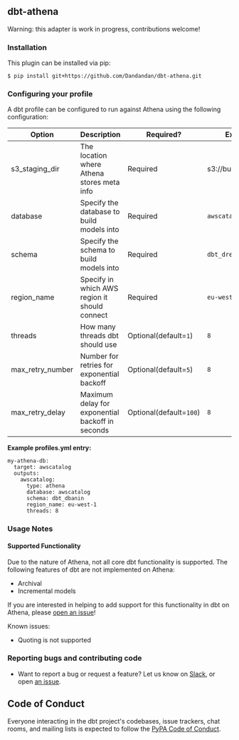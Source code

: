 ## dbt-athena

Warning: this adapter is work in progress, contributions welcome!

### Installation
This plugin can be installed via pip:
```
$ pip install git+https://github.com/Dandandan/dbt-athena.git
```

### Configuring your profile

A dbt profile can be configured to run against Athena using the following configuration:

| Option  | Description                                        | Required?               | Example                  |
|---------|----------------------------------------------------|-------------------------|--------------------------|
| s3_staging_dir  | The location where Athena stores meta info | Required  | s3://bucket/staging |
| database  | Specify the database to build models into | Required  | `awscatalog` |
| schema  | Specify the schema to build models into | Required | `dbt_drew` |
| region_name | Specify in which AWS region it should connect | Required | `eu-west-1` |
| threads    | How many threads dbt should use | Optional(default=`1`) | `8` |
| max_retry_number | Number for retries for exponential backoff | Optional(default=`5`) | `8` |
| max_retry_delay  | Maximum delay for exponential backoff in seconds | Optional(default=`100`) | `8` |


**Example profiles.yml entry:**
```
my-athena-db:
  target: awscatalog
  outputs:
    awscatalog:
      type: athena
      database: awscatalog
      schema: dbt_dbanin
      region_name: eu-west-1
      threads: 8
```

### Usage Notes

#### Supported Functionality
Due to the nature of Athena, not all core dbt functionality is supported.
The following features of dbt are not implemented on Athena:
- Archival
- Incremental models


If you are interested in helping to add support for this functionality in dbt on Athena, please [open an issue](https://github.com/Dandandan/dbt-athena/issues/new)!

Known issues:

- Quoting is not supported

### Reporting bugs and contributing code

-   Want to report a bug or request a feature? Let us know on [Slack](http://slack.getdbt.com/), or open [an issue](https://github.com/Dandandan/dbt-athena/issues/new).

## Code of Conduct

Everyone interacting in the dbt project's codebases, issue trackers, chat rooms, and mailing lists is expected to follow the [PyPA Code of Conduct](https://www.pypa.io/en/latest/code-of-conduct/).
